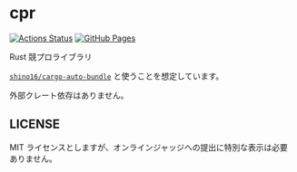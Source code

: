 # cpr

[![Actions Status](https://github.com/shino16/cpr/workflows/test/badge.svg)](https://github.com/shino16/cpr/actions)
[![GitHub Pages](https://img.shields.io/static/v1?label=GitHub+Pages&message=+&color=brightgreen&logo=github)](https://shino16.github.io/cpr/)

Rust 競プロライブラリ

[`shino16/cargo-auto-bundle`](https://github.com/shino16/cargo-auto-bundle) と使うことを想定しています。

外部クレート依存はありません。

## LICENSE

MIT ライセンスとしますが、オンラインジャッジへの提出に特別な表示は必要ありません。
